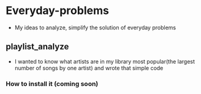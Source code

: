 # Everyday-problems
* My ideas to analyze, simplify the solution of everyday problems

## playlist_analyze 
  * I wanted to know what artists are in my library most popular(the largest number of songs by one artist) and wrote that simple code

### How to install it (coming soon)

